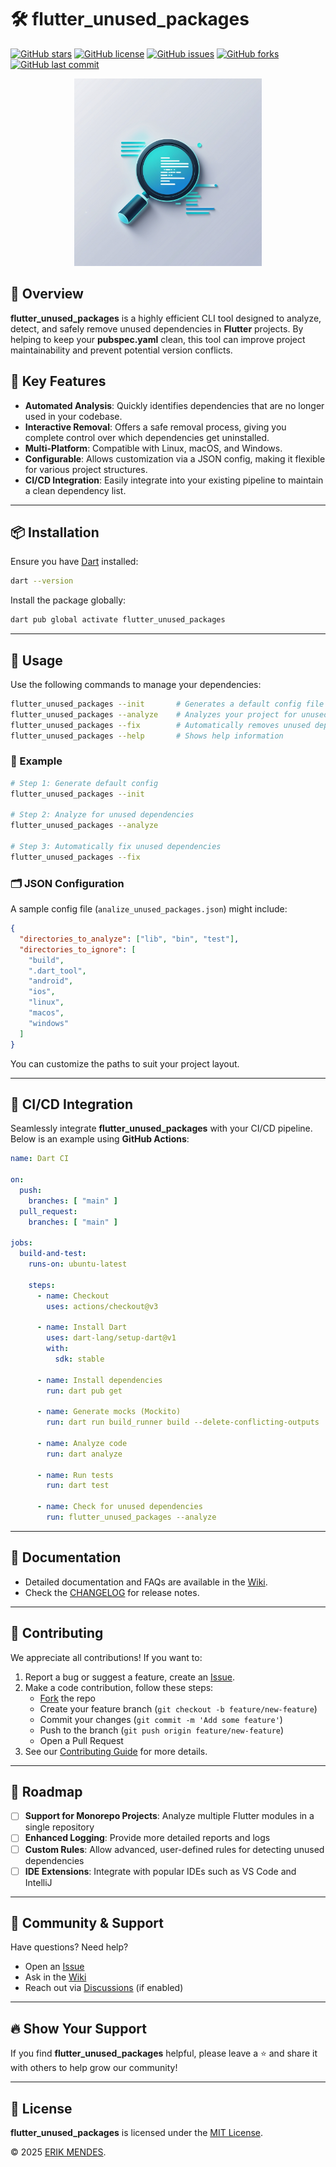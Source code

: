 # 🛠️ flutter_unused_packages

[![GitHub stars](https://img.shields.io/github/stars/ErikMendesRC/flutter_unused_packages?style=social)](https://github.com/ErikMendesRC/flutter_unused_packages/stargazers)
[![GitHub license](https://img.shields.io/github/license/ErikMendesRC/flutter_unused_packages)](LICENSE)
[![GitHub issues](https://img.shields.io/github/issues/ErikMendesRC/flutter_unused_packages)](https://github.com/ErikMendesRC/flutter_unused_packages/issues)
[![GitHub forks](https://img.shields.io/github/forks/ErikMendesRC/flutter_unused_packages)](https://github.com/ErikMendesRC/flutter_unused_packages/network/members)
[![GitHub last commit](https://img.shields.io/github/last-commit/ErikMendesRC/flutter_unused_packages)](https://github.com/ErikMendesRC/flutter_unused_packages/commits/main)

<p align="center">
  <img src="assets/logo.jpg" alt="flutter_unused_packages logo" width="300" />
</p>

## 📌 Overview
**flutter_unused_packages** is a highly efficient CLI tool designed to analyze, detect, and safely remove unused dependencies in **Flutter** projects. By helping to keep your **pubspec.yaml** clean, this tool can improve project maintainability and prevent potential version conflicts.

## 🚀 Key Features
- **Automated Analysis**: Quickly identifies dependencies that are no longer used in your codebase.
- **Interactive Removal**: Offers a safe removal process, giving you complete control over which dependencies get uninstalled.
- **Multi-Platform**: Compatible with Linux, macOS, and Windows.
- **Configurable**: Allows customization via a JSON config, making it flexible for various project structures.
- **CI/CD Integration**: Easily integrate into your existing pipeline to maintain a clean dependency list.

---

## 📦 Installation
Ensure you have [Dart](https://dart.dev/get-dart) installed:
```sh
dart --version
```
Install the package globally:
```sh
dart pub global activate flutter_unused_packages
```

---

## 🚀 Usage
Use the following commands to manage your dependencies:

```sh
flutter_unused_packages --init       # Generates a default config file (analize_unused_packages.json)
flutter_unused_packages --analyze    # Analyzes your project for unused dependencies
flutter_unused_packages --fix        # Automatically removes unused dependencies
flutter_unused_packages --help       # Shows help information
```

### 🔎 Example
```sh
# Step 1: Generate default config
flutter_unused_packages --init

# Step 2: Analyze for unused dependencies
flutter_unused_packages --analyze

# Step 3: Automatically fix unused dependencies
flutter_unused_packages --fix
```

### 🗂️ JSON Configuration
A sample config file (`analize_unused_packages.json`) might include:
```json
{
  "directories_to_analyze": ["lib", "bin", "test"],
  "directories_to_ignore": [
    "build",
    ".dart_tool",
    "android",
    "ios",
    "linux",
    "macos",
    "windows"
  ]
}
```
You can customize the paths to suit your project layout.

---

## 🤖 CI/CD Integration
Seamlessly integrate **flutter_unused_packages** with your CI/CD pipeline. Below is an example using **GitHub Actions**:

```yaml
name: Dart CI

on:
  push:
    branches: [ "main" ]
  pull_request:
    branches: [ "main" ]

jobs:
  build-and-test:
    runs-on: ubuntu-latest

    steps:
      - name: Checkout
        uses: actions/checkout@v3

      - name: Install Dart
        uses: dart-lang/setup-dart@v1
        with:
          sdk: stable

      - name: Install dependencies
        run: dart pub get

      - name: Generate mocks (Mockito)
        run: dart run build_runner build --delete-conflicting-outputs

      - name: Analyze code
        run: dart analyze

      - name: Run tests
        run: dart test

      - name: Check for unused dependencies
        run: flutter_unused_packages --analyze
```

---

## 📖 Documentation
- Detailed documentation and FAQs are available in the [Wiki](https://github.com/ErikMendesRC/flutter_unused_packages/wiki).
- Check the [CHANGELOG](CHANGELOG.md) for release notes.

---

## 🤝 Contributing
We appreciate all contributions! If you want to:
1. Report a bug or suggest a feature, create an [Issue](https://github.com/ErikMendesRC/flutter_unused_packages/issues).
2. Make a code contribution, follow these steps:
   - [Fork](https://github.com/ErikMendesRC/flutter_unused_packages/fork) the repo
   - Create your feature branch (`git checkout -b feature/new-feature`)
   - Commit your changes (`git commit -m 'Add some feature'`)
   - Push to the branch (`git push origin feature/new-feature`)
   - Open a Pull Request
3. See our [Contributing Guide](CONTRIBUTING.md) for more details.

---

## 🎯 Roadmap
- [ ] **Support for Monorepo Projects**: Analyze multiple Flutter modules in a single repository
- [ ] **Enhanced Logging**: Provide more detailed reports and logs
- [ ] **Custom Rules**: Allow advanced, user-defined rules for detecting unused dependencies
- [ ] **IDE Extensions**: Integrate with popular IDEs such as VS Code and IntelliJ

---

## 💬 Community & Support
Have questions? Need help?
- Open an [Issue](https://github.com/ErikMendesRC/flutter_unused_packages/issues)
- Ask in the [Wiki](https://github.com/ErikMendesRC/flutter_unused_packages/wiki)
- Reach out via [Discussions](https://github.com/ErikMendesRC/flutter_unused_packages/discussions) (if enabled)

---

## 🔥 Show Your Support
If you find **flutter_unused_packages** helpful, please leave a ⭐ and share it with others to help grow our community!

---

## 📜 License
**flutter_unused_packages** is licensed under the [MIT License](LICENSE). 

&copy; 2025 [ERIK MENDES](https://github.com/ErikMendesRC/).
